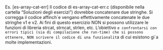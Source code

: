 Es. [es-array-cat-err] Il codice di es-array-cat-err.c (disponibile nella cartella “Soluzioni degli esercizi”) dovrebbe
concatenare due stringhe. Si corregga il codice affinch´e vengano effettivamente concatenate le due stringhe v1 e v2. Ai fini di
questo esercizio NON si possono utilizzare le funzioni di libreria strcat, strncat, strlen, etc. L’obiettivo `e confrontarsi con
errori tipici (sia di compilazione che run-time) che si possono ottenere, NON scrivere il codice di una funzionalit`a di cui esistono
gi`a molte implementazioni.